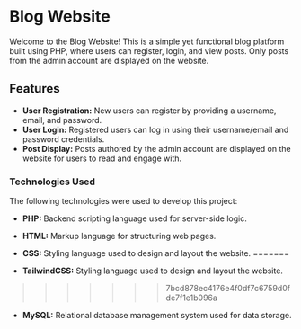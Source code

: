 # Blog Website

Welcome to the Blog Website! This is a simple yet functional blog platform built using PHP, where users can register, login, and view posts. Only posts from the admin account are displayed on the website.

## Features

- **User Registration:** New users can register by providing a username, email, and password.
- **User Login:** Registered users can log in using their username/email and password credentials.
- **Post Display:** Posts authored by the admin account are displayed on the website for users to read and engage with.


### Technologies Used

The following technologies were used to develop this project:

- **PHP:** Backend scripting language used for server-side logic.
- **HTML:** Markup language for structuring web pages.

- **CSS:** Styling language used to design and layout the website.
=======
- **TailwindCSS:** Styling language used to design and layout the website.
>>>>>>> 7bcd878ec4176e4f0df7c6759d0fde7f1e1b096a
- **MySQL:** Relational database management system used for data storage.

